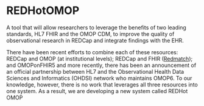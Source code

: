 # REDHotOMOP
A tool that will allow researchers to leverage the benefits of two leading standards, HL7 FHIR and the OMOP CDM, to improve the quality of observational research in REDCap and integrate findings with the EHR.

There have been recent efforts to combine each of these resources: REDCap and OMOP (at institutional levels); REDCap and FHIR ([Redmatch](https://github.com/aehrc/redmatch)); and OMOPonFHIR5 and more recently, there has been an announcement of an official partnership between HL7 and the Observational Health Data Sciences and Informatics (OHDSI) network who maintains OMOP6. To our knowledge, however, there is no work that leverages all three resources into one system. As a result, we are developing a new system called REDHot OMOP
